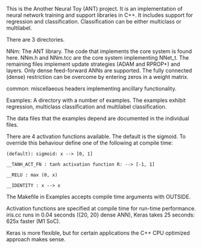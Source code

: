 
This is the Another Neural Toy (ANT) project.  It is an implementation of
neural network training and support libraries in C++.  It includes support
for regression and classification.  Classification can be either multiclass
or multilabel.

There are 3 directories.  

NNm: The ANT library.  The code that implements the core system is found here.
   NNm.h and NNm.tcc are the core system implementing NNet_t.  The remaining
   files implement update strategies (ADAM and RPROP+) and layers.  Only
   dense feed-forward ANNs are supported.  The fully connected (dense) 
   restriction can be overcome by entering zeros in a weight matrix.

common: miscellaeous headers implementing ancillary functionality.

Examples: A directory with a number of examples.  The examples exhibit
   regression, multiclass classification and multilabel classification.

The data files that the examples depend are documented in the individual
files.

There are 4 activation functions available.  The default is the sigmoid.  To
override this behaviour define one of the following at compile time:

	(default): sigmoid: x --> [0, 1]

	__TANH_ACT_FN : tanh activation function R: --> [-1, 1]

	__RELU : max (0, x)

	__IDENTITY : x --> x

The Makefile in Examples accepts compile time arguments with OUTSIDE.

Activation functions are specified at compile time for run-time 
performance.  iris.cc runs in 0.04 seconds ({20, 20} dense ANN), Keras
takes 25 seconds: 625x faster (M1 SoC).

Keras is more flexible, but for certain applications the C++ CPU optimized
approach makes sense.

